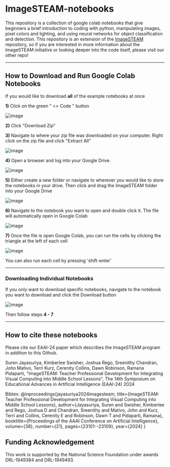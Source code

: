 # ImageSTEAM-notebooks
This repository is a collection of google colab notebooks that give beginners a brief introduction to coding with python, manipulating images, pixel colors and lighting, and using neural networks for object classification and detection. This repository is an extension of the [ImageSTEAM](https://github.com/ImagingLyceum-ASU/ImageSTEAM) repository, so if you are interested in more information about the ImageSTEAM initiative or looking deeper into the code itself, please visit our other repo! 

---

## How to Download and Run Google Colab Notebooks
If you would like to download **all** of the example notebooks at once

**1)** Click on the green " <> Code " button

![image](https://github.com/user-attachments/assets/af07181f-c305-4646-996f-11865f9dcb6f)


**2)** Click "Download Zip" 

**3)** Navigate to where your zip file was downloaded on your computer. Right click on the zip file and click "Extract All"

![image](https://github.com/user-attachments/assets/42d6aed7-143d-4463-bdc6-44aabf72f2ff)


**4)** Open a browser and log into your Google Drive. 

![image](https://github.com/user-attachments/assets/5b37f855-fb2b-40cd-a27e-a286c125a07f)




**5)** Either create a new folder or navigate to wherever you would like to store the notebooks in your drive. Then click and drag the ImageSTEAM folder into your Google Drive

![image](https://github.com/user-attachments/assets/2ba222a7-16fc-4212-a47e-3618a2031467)


**6)** Navigate to the notebook you want to open and double click it. The file will automatically open in Google Colab

![image](https://github.com/user-attachments/assets/92db821c-2f20-44ff-9488-6b1e38ab9c21)


**7)** Once the file is open Google Colab, you can run the cells by clicking the triangle at the left of each cell

![image](https://github.com/user-attachments/assets/e78c24a4-7890-4f29-bfdf-aea38bbe5749)

You can also run each cell by pressing 'shift-enter'

---

### Downloading Individual Notebooks

If you only want to download specific notebooks, navigate to the notebook you want to download and click the Download button

![image](https://github.com/user-attachments/assets/66e8eb26-eb75-45a0-8428-3d3777af0744)

Then follow steps **4 - 7**

---
## How to cite these notebooks
Please cite our EAAI-24 paper which describes the ImageSTEAM program in addition to this Github.

Suren Jayasuriya, Kimberlee Swisher, Joshua Rego, Sreenithy Chandran, John Mativo, Terri Kurz, Cerenity Collins, Dawn Robinson, Ramana Pidaparti, "ImageSTEAM: Teacher Professional Development for Integrating Visual Computing into Middle School Lessons", The 14th Symposium on Educational Advances in Artificial Intelligence (EAAI-24) 2024

Bibtex:
@inproceedings{jayasuriya2024imagesteam,
  title={ImageSTEAM: Teacher Professional Development for Integrating Visual Computing into Middle School Lessons},
  author={Jayasuriya, Suren and Swisher, Kimberlee and Rego, Joshua D and Chandran, Sreenithy and Mativo, John and Kurz, Terri and Collins, Cerenity E and Robinson, Dawn T and Pidaparti, Ramana},
  booktitle={Proceedings of the AAAI Conference on Artificial Intelligence},
  volume={38},
  number={21},
  pages={23101--23109},
  year={2024}
}

## Funding Acknowledgement
This work is supported by the National Science Foundation under awards DRL-1949384 and DRL-1949493. 
